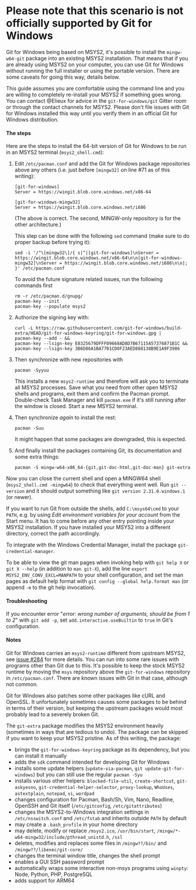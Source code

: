 # **Please note that this scenario is not officially supported by Git for Windows**

Git for Windows being based on MSYS2, it's possible to install the `mingw-w64-git` package into an existing MSYS2 installation.  That means that if you are already using MSYS2 on your computer, you can use Git for Windows without running the full installer or using the portable version.  There are some caveats for going this way, details below.

This guide assumes you are comfortable using the command line and you are willing to completely re-install your MSYS2 if something goes wrong.  You can contact @Elieux for advice in the `git-for-windows/git` Gitter room or through the contact channels for MSYS2.  Please don't file issues with Git for Windows installed this way until you verify them in an official Git for Windows distribution.


#### The steps

Here are the steps to install the 64-bit version of Git for Windows to be run in an MSYS2 terminal (`msys2_shell.cmd`):

 1. Edit `/etc/pacman.conf` and add the Git for Windows package repositories above any others (i.e. just before `[mingw32]` on line #71 as of this writing):

        [git-for-windows]
        Server = https://wingit.blob.core.windows.net/x86-64

        [git-for-windows-mingw32]
        Server = https://wingit.blob.core.windows.net/i686

    (The above is correct.  The second, MINGW-only repository is for the other architecture.)

    This step can be done with the following `sed` command (make sure to do proper backup before trying it):

        sed -i '/^\[mingw32\]/{ s|^|[git-for-windows]\nServer = https://wingit.blob.core.windows.net/x86-64\n\n[git-for-windows-mingw32]\nServer = https://wingit.blob.core.windows.net/i686\n\n|; }' /etc/pacman.conf

    To avoid the future signature related issues, run the following commands first

        rm -r /etc/pacman.d/gnupg/
        pacman-key --init
        pacman-key --populate msys2

 2. Authorize the signing key with:

        curl -L https://raw.githubusercontent.com/git-for-windows/build-extra/HEAD/git-for-windows-keyring/git-for-windows.gpg |
        pacman-key --add - &&
        pacman-key --lsign-key E8325679DFFF09668AD8D7B67115A57376871B1C &&
        pacman-key --lsign-key 3B6D86A1BA7701CD0F23AED888138B9E1A9F3986

 3. Then synchronize with new repositories with

        pacman -Syyuu

    This installs a new `msys2-runtime` and therefore will ask you to terminate all MSYS2 processes.  Save what you need from other open MSYS2 shells and programs, exit them and confirm the Pacman prompt. 
 Double-check Task Manager and kill `pacman.exe` if it's still running after the window is closed.  Start a new MSYS2 terminal.

 4. Then synchronize *again* to install the rest:

        pacman -Suu

    It might happen that some packages are downgraded, this is expected.

 5. And finally install the packages containing Git, its documentation and some extra things:

        pacman -S mingw-w64-x86_64-{git,git-doc-html,git-doc-man} git-extra

Now you can close the current shell and open a MINGW64 shell (`msys2_shell.cmd -mingw64`) to check that everything went well.  Run `git --version` and it should output something like `git version 2.31.0.windows.1` (or newer).

If you want to run Git from outside the shells, add `C:\msys64\cmd` to your `PATH`, e.g. by using *Edit environment variables for your account* from the Start menu.  It has to come before any other entry pointing inside your MSYS2 installation. If you have installed your MSYS2 into a different directory, correct the path accordingly.

To integrate with the Windows Credential Manager, install the package `git-credential-manager`.

To be able to view the git man pages when invoking help with `git help X` or `git X --help` (in addition to `man git-X`), add the line `export MSYS2_ENV_CONV_EXCL=MANPATH` to your shell configuration, and set the man pages as default help format with `git config --global help.format man` (or append `-m` to the git help invocation).

#### Troubleshooting

If you encounter error "*error: wrong number of arguments, should be from 1 to 2*" with `git add -p`, set `add.interactive.useBuiltin` to `true` in Git's configuration.


#### Notes

Git for Windows carries an `msys2-runtime` different from upstream MSYS2, see [issue #284](https://github.com/git-for-windows/git/issues/284) for more details.  You can run into some rare issues with programs other than Git due to this.  It's possible to keep the stock MSYS2 runtime by moving the `msys` repository above the `git-for-windows` repository in `/etc/pacman.conf`.  There are known issues with Git in that case, although not common.

Git for Windows also patches some other packages like cURL and OpenSSL.  It unfortunately sometimes causes some packages to be behind in terms of their version, but keeping the upstream packages would most probably lead to a severely broken Git.

The `git-extra` package modifies the MSYS2 environment heavily (sometimes in ways that are tedious to undo).  The package can be skipped if you want to keep your MSYS2 pristine.  As of this writing, the package:

- brings the `git-for-windows-keyring` package as its dependency, but you can install it manually
- adds the `sdk` command intended for developing Git for Windows
- installs some update helpers (`update-via-pacman`, `git update-git-for-windows`) but you can still use the regular `pacman -Syu`
- installs various other helpers: `blocked-file-util`, `create-shortcut`, `git-askyesno`, `git-credential-helper-selector`, `proxy-lookup`, `WhoUses`, `astextplain`, `notepad`, `vi`, `wordpad`
- changes configuration for Pacman, Bash/Sh, Vim, Nano, Readline, OpenSSH and Git itself (`/etc/gitconfig`, `/etc/gitattributes`)
- changes the MSYS2-to-Windows integration settings in `/etc/nsswitch.conf` and `/etc/fstab` and inherits outside `PATH` by default
- may create a `.bash_profile` in your home directory
- may delete, modify or replace `/msys2.ico`, `/usr/bin/start`, `/mingw/*-w64-mingw32/include/pthread_unistd.h`, `/ssl`
- deletes, modifies and replaces some files in `/mingw??/bin/` and `/mingw??/libexec/git-core/`
- changes the terminal window title, changes the shell prompt
- enables a GUI SSH password prompt
- automatically wraps some interactive non-msys programs using `winpty`: Node, Python, PHP, PostgreSQL
- adds support for ARM64
